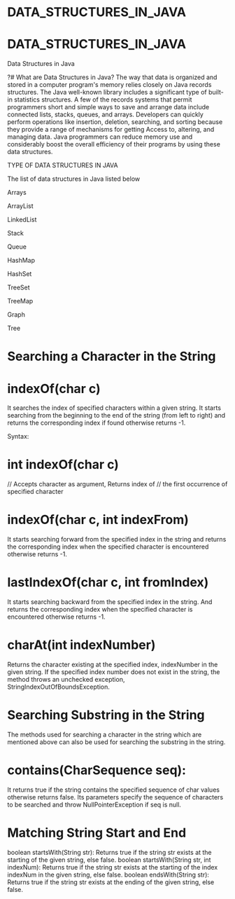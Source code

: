 # DATA_STRUCTURES_IN_JAVA

# DATA_STRUCTURES_IN_JAVA
Data Structures in Java

?# What are Data Structures in Java?
The way that data is organized and stored in a computer program's memory relies closely on Java records structures. The Java well-known library includes a significant type of built-in statistics structures. A few of the records systems that permit programmers short and simple ways to save and arrange data include connected lists, stacks, queues, and arrays. Developers can quickly perform operations like insertion, deletion, searching, and sorting because they provide a range of mechanisms for getting Access to, altering, and managing data. Java programmers can reduce memory use and considerably boost the overall efficiency of their programs by using these data structures.

TYPE OF DATA STRUCTURES IN JAVA

The list of data structures in Java listed below

Arrays

ArrayList

LinkedList

Stack

Queue

HashMap

HashSet

TreeSet

TreeMap

Graph

Tree

   # Searching a Character in the String

 # indexOf(char c)

It searches the index of specified characters within a given string. It starts searching from the beginning to the end of the string (from left to right) and returns the corresponding index if found otherwise returns -1. 

Syntax: 

# int indexOf(char c)
// Accepts character as argument, Returns index of 
// the first occurrence of specified character 


# indexOf(char c, int indexFrom)

It starts searching forward from the specified index in the string and returns the corresponding index when the specified character is encountered otherwise returns -1.
# lastIndexOf(char c, int fromIndex)

It starts searching backward from the specified index in the string. And returns the corresponding index when the specified character is encountered otherwise returns -1. 

 # charAt(int indexNumber)

Returns the character existing at the specified index, indexNumber in the given string. If the specified index number does not exist in the string, the method throws an unchecked exception, StringIndexOutOfBoundsException. 


# Searching Substring in the String

The methods used for searching a character in the string which are mentioned above can also be used for searching the substring in the string. 

# contains(CharSequence seq): 

It returns true if the string contains the specified sequence of char values otherwise returns false. Its parameters specify the sequence of characters to be searched and throw NullPointerException if seq is null. 

# Matching String Start and End 

boolean startsWith(String str): Returns true if the string str exists at the starting of the given string, else false.
boolean startsWith(String str, int indexNum): 
Returns true if the string str exists at the starting of the index indexNum in the given string, else false.
boolean endsWith(String str): Returns true if the string str exists at the ending of the given string, else false.
